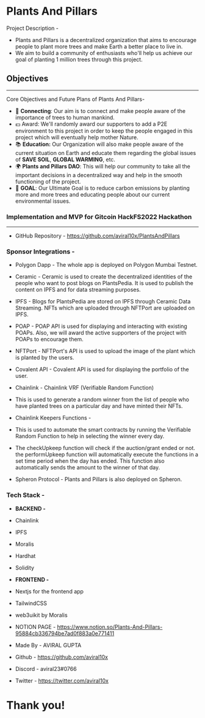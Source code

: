 # Plants And Pillars

Project Description -
- Plants and Pillars is a decentralized organization that aims to encourage people to plant more trees and make Earth a better place to live in.
- We aim to build a community of enthusiasts who'll help us achieve our goal of planting 1 million trees through this project.

## Objectives

---

Core Objectives and Future Plans of Plants And Pillars-

- 🔗 **Connecting**: Our aim is to connect and make people aware of the importance of trees to human mankind.
- 💵 Award: We'll randomly award our supporters to add a P2E environment to this project in order to keep the people engaged in this project which will eventually help mother Nature.
- 📚 **Education:** Our Organization will also make people aware of the current situation on Earth and educate them regarding the global issues of **SAVE SOIL**, **GLOBAL WARMING**, etc.
- 🌍 **Plants and Pillars DAO**: This will help our community to take all the important decisions in a decentralized way and help in the smooth functioning of the project.
- 🎯 **GOAL**: Our Ultimate Goal is to reduce carbon emissions by planting more and more trees and educating people about our current environmental issues.


### Implementation and MVP for Gitcoin **HackFS2022 Hackathon**

---

- GitHub Repository - https://github.com/aviral10x/PlantsAndPillars

### Sponsor Integrations -

- Polygon Dapp - The whole app is deployed on Polygon Mumbai Testnet.

- Ceramic - Ceramic is used to create the decentralized identities of the people who want to post blogs on PlantsPedia. It is used to publish the content on IPFS and for data streaming purposes.

- IPFS - Blogs for PlantsPedia are stored on IPFS through Ceramic Data Streaming. NFTs which are uploaded through NFTPort are uploaded on IPFS.

- POAP - POAP API is used for displaying and interacting with existing POAPs. Also, we will award the active supporters of the project with POAPs to encourage them.

- NFTPort - NFTPort's API is used to upload the image of the plant which is planted by the users.

- Covalent API - Covalent API is used for displaying the portfolio of the user.

- Chainlink - Chainlink VRF (Verifiable Random Function)

- This is used to generate a random winner from the list of people who have planted trees on a particular day and have minted their NFTs.
- Chainlink Keepers Functions -
- This is used to automate the smart contracts by running the Verifiable Random Function to help in selecting the winner every day.
- The checkUpkeep function will check if the auction/grant ended or not.
the performUpkeep function will automatically execute the functions in a set time period when the day has ended. This function also automatically sends the amount to the winner of that day.

- Spheron Protocol - Plants and Pillars is also deployed on Spheron.





### **Tech Stack -**
- **BACKEND -**
- Chainlink
- IPFS
- Moralis
- Hardhat
- Solidity

- **FRONTEND -**
- Nextjs for the frontend app
- TailwindCSS
- web3uikit by Moralis

- NOTION PAGE - https://www.notion.so/Plants-And-Pillars-95884cb336794be7ad0f883a0e771411

- Made By - AVIRAL GUPTA
- Github - https://github.com/aviral10x
- Discord - aviral23#0766
- Twitter - https://twitter.com/aviral10x

# Thank you!

